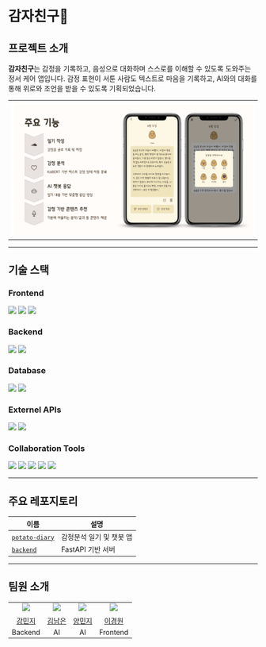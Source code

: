 # 감자친구🥔

## 프로젝트 소개

**감자친구**는 감정을 기록하고, 음성으로 대화하며 스스로를 이해할 수 있도록 도와주는 정서 케어 앱입니다.
감정 표현이 서툰 사람도 텍스트로 마음을 기록하고, AI와의 대화를 통해 위로와 조언을 받을 수 있도록 기획되었습니다.

<table>
  <tr>
    <td>
      <img src="https://raw.githubusercontent.com/CodeneDiary/.github/main/profile/기능.png" />
    </td>
  </tr>
</table>


---

## 기술 스택

### Frontend
<img src="https://img.shields.io/badge/React_Native-61DAFB?style=for-the-badge&logo=react&logoColor=black"> <img src="https://img.shields.io/badge/TypeScript-3178C6?style=for-the-badge&logo=typescript&logoColor=white"> <img src="https://img.shields.io/badge/Expo-000020?style=for-the-badge&logo=expo&logoColor=white">

### Backend
<img src="https://img.shields.io/badge/FastAPI-005571?style=for-the-badge&logo=fastapi&logoColor=white"> <img src="https://img.shields.io/badge/Render-46E3B7?style=for-the-badge&logo=render&logoColor=black">

### Database
<img src="https://img.shields.io/badge/Firebase-FFCA28?style=for-the-badge&logo=firebase&logoColor=black"> <img src="https://img.shields.io/badge/SQLite-003B57?style=for-the-badge&logo=sqlite&logoColor=white">

### Externel APIs
<img src="https://img.shields.io/badge/OpenAI-412991?style=for-the-badge&logo=openai&logoColor=white"> <img src="https://img.shields.io/badge/Google_Cloud_STT/TTS-4285F4?style=for-the-badge&logo=googlecloud&logoColor=white">

### Collaboration Tools

<img src="https://img.shields.io/badge/Git-F05032?style=for-the-badge&logo=git&logoColor=white"> <img src="https://img.shields.io/badge/GitHub-181717?style=for-the-badge&logo=github&logoColor=white"> <img src="https://img.shields.io/badge/HuggingFace-FFD21F?style=for-the-badge&logo=huggingface&logoColor=black">
<img src="https://img.shields.io/badge/Notion-000000?style=for-the-badge&logo=notion&logoColor=white"> <img src="https://img.shields.io/badge/Discord-5865F2?style=for-the-badge&logo=discord&logoColor=white">

---

## 주요 레포지토리

| 이름 | 설명 |
|------|------|
| [`potato-diary`](https://github.com/CodeneDiary/potato-diary) | 감정분석 일기 및 챗봇 앱 |
| [`backend`](https://github.com/CodeneDiary/backend) | FastAPI 기반 서버 |


---

## 팀원 소개

<table>
  <tr align="center">
    <td><img src="https://github.com/MinjiKnG.png" width="220"/></td>
    <td><img src="https://github.com/Kimnameun-ai.png" width="220"/></td>
    <td><img src="https://github.com/minj22.png" width="220"/></td>
    <td><img src="https://github.com/gracelee5.png" width="220"/></td>
  </tr>
  <tr align="center">
    <td><a href="https://github.com/MinjiKnG">강민지</a></td>
    <td><a href="https://github.com/Kimnameun-ai">김남은</a></td>
    <td><a href="https://github.com/minj22">양민지</a></td>
    <td><a href="https://github.com/gracelee5">이경원</a></td>
  </tr>
  <tr align="center">
    <td>Backend</td>
    <td>AI</td>
    <td>AI</td>
    <td>Frontend</td>
  </tr>
</table>
